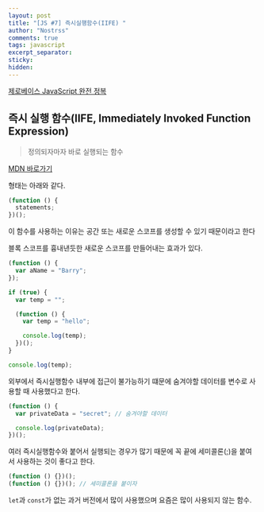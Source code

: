 ```yaml
---
layout: post
title: "[JS #7] 즉시실행함수(IIFE) "
author: "Nostrss"
comments: true
tags: javascript
excerpt_separator:
sticky:
hidden:
---
```


[제로베이스 JavaScript 완전 정복](https://zero-base.co.kr/category_dev_camp/JS_challenge)

## 즉시 실행 함수(IIFE, Immediately Invoked Function Expression)

> 정의되자마자 바로 실행되는 함수

[MDN 바로가기](https://developer.mozilla.org/ko/docs/Glossary/IIFE)

형태는 아래와 같다.

```javascript
(function () {
  statements;
})();
```

이 함수를 사용하는 이유는 공간 또는 새로운 스코프를 생성할 수 있기 때문이라고 한다

블록 스코프를 흉내낸듯한 새로운 스코프를 만들어내는 효과가 있다.

```javascript
(function () {
  var aName = "Barry";
});

if (true) {
  var temp = "";

  (function () {
    var temp = "hello";

    console.log(temp);
  })();
}

console.log(temp);
```

외부에서 즉시실행함수 내부에 접근이 불가능하기 떄문에 숨겨야할 데이터를 변수로 사용할 때 사용했다고 한다.

```javascript
(function () {
  var privateData = "secret"; // 숨겨야할 데이터

  console.log(privateData);
})();
```

여러 즉시실행함수와 붙어서 실행되는 경우가 많기 때문에 꼭 끝에 세미콜론(;)을 붙여서 사용하는 것이 좋다고 한다.

```javascript
(function () {})();
(function () {})(); // 세미콜론을 붙이자
```

`let`과 `const`가 없는 과거 버전에서 많이 사용했으며 요즘은 많이 사용되지 않는 함수.
